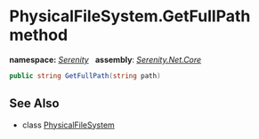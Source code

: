 # PhysicalFileSystem.GetFullPath method
**namespace:** *[Serenity](../../README.md#serenity-namespace)*   **assembly**: *[Serenity.Net.Core](../../README.md)*

```csharp
public string GetFullPath(string path)
```

## See Also

* class [PhysicalFileSystem](../PhysicalFileSystem.md)